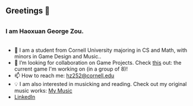 ## Greetings 👋
######
### I am Haoxuan George Zou.
######

- 🤔 I am a student from Cornell University majoring in CS and Math, with minors in Game Design and Music..
- 👯 I’m looking for collaboration on Game Projects. Check [this](https://github.com/Baymax-ray/CS-3152-G6) out: the current game I'm working on (in a group of 8)!
- 📫 How to reach me: hz252@cornell.edu 
- 💡 I am also interested in musicking and reading. Check out my original music works: [My Music](https://drive.google.com/drive/folders/1BNlJSl5nKWqsN-sIwThOZx64IjiqJyqm?usp=share_link)
- [LinkedIn](https://www.linkedin.com/in/haoxuan-zou-b8227721a/)
<!--- 🌱 In terms of CS, I’m currently learning Game Design/Web Design/ML techniques.-->

<!--
**PORRIDGE-ZOU/PORRIDGE-ZOU** is a ✨ _special_ ✨ repository because its `README.md` (this file) appears on your GitHub profile.

Here are some ideas to get you started:

- 🔭 I’m currently working on ...
- 🌱 I’m currently learning ...


- 💬 Ask me about ...

- 😄 Pronouns: ...
- ⚡ Fun fact: ...
-->
